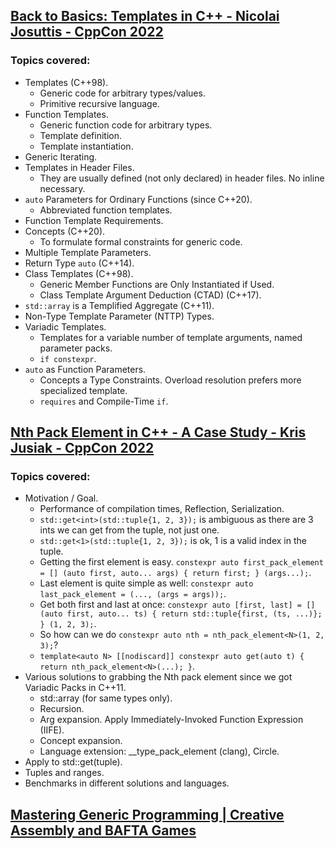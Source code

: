 ## [Back to Basics: Templates in C++ - Nicolai Josuttis - CppCon 2022](https://www.youtube.com/watch?v=HqsEHG0QJXU&list=LL6MKUgGZ9Q8c2Ff7GnoRoqA)
### Topics covered:
* Templates (C++98).
  * Generic code for arbitrary types/values.
  * Primitive recursive language.
* Function Templates.
  * Generic function code for arbitrary types.
  * Template definition.
  * Template instantiation.
* Generic Iterating.
* Templates in Header Files.
  * They are usually defined (not only declared) in header files. No inline necessary.
* `auto` Parameters for Ordinary Functions (since C++20).
  * Abbreviated function templates.
* Function Template Requirements.
* Concepts (C++20).
  * To formulate formal constraints for generic code.
* Multiple Template Parameters.
* Return Type `auto` (C++14).
* Class Templates (C++98).
  * Generic Member Functions are Only Instantiated if Used.
  * Class Template Argument Deduction (CTAD) (C++17).
* `std::array` is a Templified Aggregate (C++11).
* Non-Type Template Parameter (NTTP) Types.
* Variadic Templates.
  * Templates for a variable number of template arguments, named parameter packs.
  * `if constexpr`.
* `auto` as Function Parameters.
  * Concepts a Type Constraints. Overload resolution prefers more specialized template.
  * `requires` and Compile-Time `if`.

## [Nth Pack Element in C++ - A Case Study - Kris Jusiak - CppCon 2022](https://www.youtube.com/watch?v=MLmDm1XFhEM&list=LL6MKUgGZ9Q8c2Ff7GnoRoqA)
### Topics covered:
* Motivation / Goal.
  * Performance of compilation times, Reflection, Serialization. 
  * `std::get<int>(std::tuple{1, 2, 3});` is ambiguous as there are 3 ints we can get from the tuple, not just one.
  * `std::get<1>(std::tuple{1, 2, 3});` is ok, 1 is a valid index in the tuple.
  * Getting the first element is easy. `constexpr auto first_pack_element = [] (auto first, auto... args) { return first; } (args...);`.
  * Last element is quite simple as well: `constexpr auto last_pack_element = (..., (args = args));`.
  * Get both first and last at once: `constexpr auto [first, last] = [] (auto first, auto... ts) { return std::tuple{first, (ts, ...)}; } (1, 2, 3);`.
  * So how can we do `constexpr auto nth = nth_pack_element<N>(1, 2, 3);`?
  * `template<auto N> [[nodiscard]] constexpr auto get(auto t) { return nth_pack_element<N>(...); }`.
* Various solutions to grabbing the Nth pack element since we got Variadic Packs in C++11.
  * std::array (for same types only).
  * Recursion.
  * Arg expansion. Apply Immediately-Invoked Function Expression (IIFE).
  * Concept expansion.
  * Language extension: __type_pack_element (clang), Circle.
* Apply to std::get<N>(tuple).
* Tuples and ranges.
* Benchmarks in different solutions and languages.

## [Mastering Generic Programming | Creative Assembly and BAFTA Games](https://www.youtube.com/watch?v=39dILKKKMqU&list=LL6MKUgGZ9Q8c2Ff7GnoRoqA)


